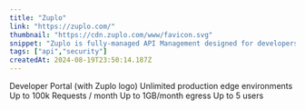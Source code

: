 ```yaml
---
title: "Zuplo"
link: "https://zuplo.com/"
thumbnail: "https://cdn.zuplo.com/www/favicon.svg"
snippet: "Zuplo is fully-managed API Management designed for developers. Add rate-limiting, authentication and more as fast as you can commit to git."
tags: ["api","security"]
createdAt: 2024-08-19T23:50:14.187Z
---
```

Developer Portal (with Zuplo logo)
Unlimited production edge environments
Up to 100k Requests / month
Up to 1GB/month egress
Up to 5 users
